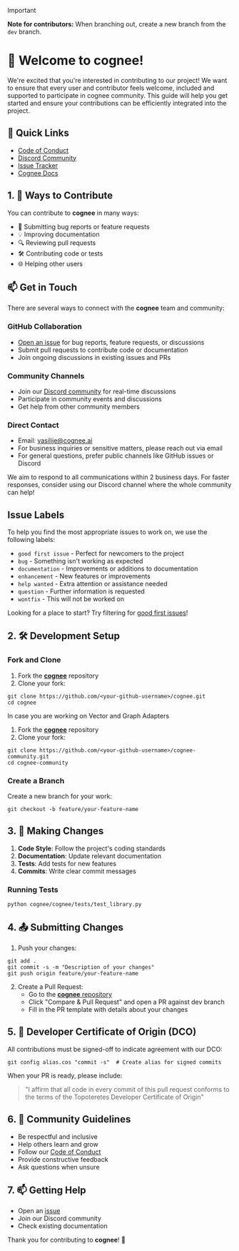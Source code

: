 > [!IMPORTANT]
> **Note for contributors:** When branching out, create a new branch from the `dev` branch.

# 🎉 Welcome to **cognee**! 

We're excited that you're interested in contributing to our project! 
We want to ensure that every user and contributor feels welcome, included and supported to participate in cognee community. 
This guide will help you get started and ensure your contributions can be efficiently integrated into the project.

## 🌟 Quick Links

- [Code of Conduct](CODE_OF_CONDUCT.md)
- [Discord Community](https://discord.gg/bcy8xFAtfd)  
- [Issue Tracker](https://github.com/topoteretes/cognee/issues)
- [Cognee Docs](https://docs.cognee.ai)

## 1. 🚀 Ways to Contribute

You can contribute to **cognee** in many ways:

- 📝 Submitting bug reports or feature requests
- 💡 Improving documentation
- 🔍 Reviewing pull requests
- 🛠️ Contributing code or tests
- 🌐 Helping other users

## 📫 Get in Touch

There are several ways to connect with the **cognee** team and community:

### GitHub Collaboration
- [Open an issue](https://github.com/topoteretes/cognee/issues) for bug reports, feature requests, or discussions
- Submit pull requests to contribute code or documentation
- Join ongoing discussions in existing issues and PRs

### Community Channels
- Join our [Discord community](https://discord.gg/bcy8xFAtfd) for real-time discussions
- Participate in community events and discussions
- Get help from other community members

### Direct Contact
- Email: vasilije@cognee.ai
- For business inquiries or sensitive matters, please reach out via email
- For general questions, prefer public channels like GitHub issues or Discord

We aim to respond to all communications within 2 business days. For faster responses, consider using our Discord channel where the whole community can help!

## Issue Labels

To help you find the most appropriate issues to work on, we use the following labels:

- `good first issue` - Perfect for newcomers to the project
- `bug` - Something isn't working as expected
- `documentation` - Improvements or additions to documentation
- `enhancement` - New features or improvements
- `help wanted` - Extra attention or assistance needed
- `question` - Further information is requested
- `wontfix` - This will not be worked on

Looking for a place to start? Try filtering for [good first issues](https://github.com/topoteretes/cognee/labels/good%20first%20issue)!


## 2. 🛠️ Development Setup

### Fork and Clone

1. Fork the [**cognee**](https://github.com/topoteretes/cognee) repository
2. Clone your fork:
```shell
git clone https://github.com/<your-github-username>/cognee.git
cd cognee
```
In case you are working on Vector and Graph Adapters
1. Fork the [**cognee**](https://github.com/topoteretes/cognee-community) repository
2. Clone your fork:
```shell
git clone https://github.com/<your-github-username>/cognee-community.git
cd cognee-community
```

### Create a Branch

Create a new branch for your work:
```shell
git checkout -b feature/your-feature-name
```

## 3. 🎯 Making Changes

1. **Code Style**: Follow the project's coding standards
2. **Documentation**: Update relevant documentation
3. **Tests**: Add tests for new features
4. **Commits**: Write clear commit messages

### Running Tests
```shell
python cognee/cognee/tests/test_library.py
```

## 4. 📤 Submitting Changes

1. Push your changes:
```shell
git add .
git commit -s -m "Description of your changes"
git push origin feature/your-feature-name
```

2. Create a Pull Request:
   - Go to the [**cognee** repository](https://github.com/topoteretes/cognee)
   - Click "Compare & Pull Request" and open a PR against dev branch
   - Fill in the PR template with details about your changes

## 5. 📜 Developer Certificate of Origin (DCO)

All contributions must be signed-off to indicate agreement with our DCO:

```shell
git config alias.cos "commit -s"  # Create alias for signed commits
```

When your PR is ready, please include:
> "I affirm that all code in every commit of this pull request conforms to the terms of the Topoteretes Developer Certificate of Origin"

## 6. 🤝 Community Guidelines

- Be respectful and inclusive
- Help others learn and grow
- Follow our [Code of Conduct](CODE_OF_CONDUCT.md)
- Provide constructive feedback
- Ask questions when unsure

## 7. 📫 Getting Help

- Open an [issue](https://github.com/topoteretes/cognee/issues)
- Join our Discord community
- Check existing documentation

Thank you for contributing to **cognee**! 🌟
